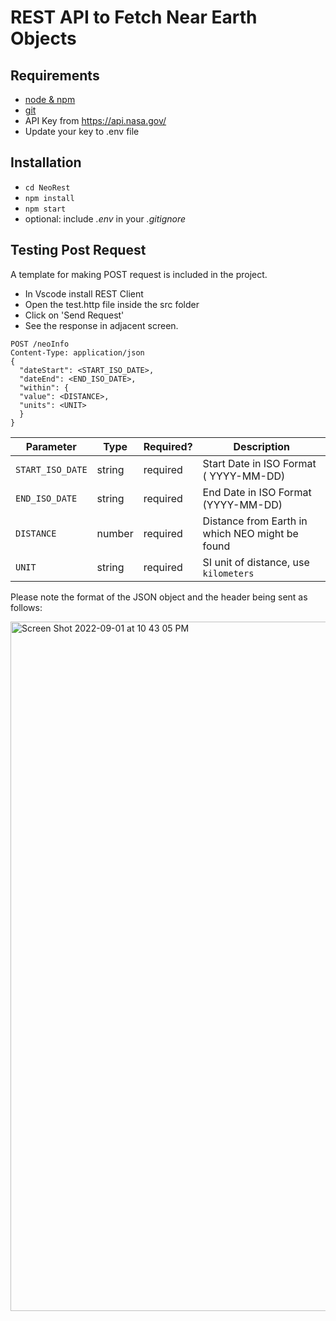 # REST API to Fetch Near Earth Objects 

## Requirements

- [node & npm](https://nodejs.org/en/)
- [git](https://www.robinwieruch.de/git-essential-commands/)
- API Key from https://api.nasa.gov/
- Update your key to .env file

## Installation

- `cd NeoRest`
- `npm install`
- `npm start`
- optional: include _.env_ in your _.gitignore_

## Testing Post Request
A template for making POST request is included in the project.

- In Vscode install REST Client
- Open the test.http file inside the src folder
- Click on 'Send Request'
- See the response in adjacent screen.

```
POST /neoInfo
Content-Type: application/json
{
  "dateStart": <START_ISO_DATE>,
  "dateEnd": <END_ISO_DATE>,
  "within": {
  "value": <DISTANCE>,
  "units": <UNIT> 
  }
}
```
| Parameter       | Type     | Required?  | Description  |
| -------------   |----------|------------|--------------|
| `START_ISO_DATE`      | string   | required   |Start Date in ISO Format ( YYYY-MM-DD)|
| `END_ISO_DATE`      | string   | required   | End Date in ISO Format (YYYY-MM-DD) |
| `DISTANCE`      | number   | required   | Distance from Earth in which NEO might be found|
| `UNIT`          | string   | required   | SI unit of distance, use `kilometers` |


Please note the format of the JSON object and the header being sent as follows:

<img width="1103" alt="Screen Shot 2022-09-01 at 10 43 05 PM" src="https://user-images.githubusercontent.com/4242921/188055926-0fda50c2-530c-48f2-9d17-2c71c59ca72a.png">

